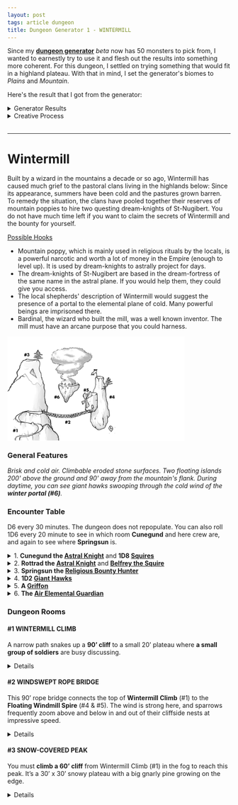 ```yaml
---
layout: post
tags: article dungeon
title: Dungeon Generator 1 - WINTERMILL
---
```



Since my **[dungeon generator](/pages/randomdungeon2/)** _beta_ now has 50 monsters to pick from, I wanted to earnestly try to use it and flesh out the results into something more coherent. For this dungeon, I settled on trying something that would fit in a highland plateau. With that in mind, I set the generator's biomes to _Plains_ and _Mountain_.

Here's the result that I got from the generator:

<details markdown="1">
<summary>Generator Results</summary>

**General Dungeon Features**

*Eroded by the wind. Levitating islands. Faint odor of cooked food and dried beer. Brisk and cold.*

**Monster Encounter Table**

*Fast giant hawks. Religious bounty hunters. Griffons. Astral Knights chasing a cosmic villain. Air Elementals protecting the sky.*

### **Dungeon Rooms**

**MAGICAL WINDMILL**

*Medium built room. Huge copper turbine with a bound AIR ELEMENTAL inside. Noise-amplifying crystals. Bear trap. Shattered goat and horse bones.*

Loot: 1D100 feet of climbing rope.

**PORTAL TO the PLANE OF COLD**

*Small outdoor space. White runic portal spewing clouds and smoke floating on a flying platform. Advice-whispering wind. Tattered banners with a heraldic griffin. Faraway hawk scream.*

Denizens: 1 playful AIR ELEMENTAL.

**THIN TALL SPIRE**

*Small outdoor space. Gorgeous panorama. Vertigo inducing. Hardy mountain tree. Tattered banners with a heraldic griffin. Supernatural wind with no particular direction.*

Loot: 1D4 griffon eggs. A porcelain shield.

**NARROW CLIFFSIDE PATH**

*Small outdoor space. Falling pebbles. Hard to run. Broken bones of fallen climbers. Higher outcrop overseeing the area. Bashed-in astral knight helmet.*

Denizens: An adventurous ASTRAL KNIGHT and its retinue of 1D10 SOLDIERS.

Loot: 1 shiny bronze ring worth a purse of silver coins tucked in a wall crack near the ceiling.

**WINDSWEPT ROPE BRIDGE**

*Large outdoor space. Across a deadly 200' chasm. Can only support 2. Sparrow nests in cracks. New barrel of ale. Everything is scattered as if a whirlwind went through the space.*

Denizens: A lost ASTRAL KNIGHT and its retinue of 1D10 SOLDIERS.

Loot: 1D4 hidden scepters.

**HIGHEST PEAK**

*Small outdoor space. Above clouds. Snow covered. Hardy mountain tree. Big bird nest. Bounty notice.*

Loot: A porcelain breastplate._

</details>

<details markdown="1">
<summary>Creative Process</summary>
The **generated dungeon features** implie an old stone structure recently inhabited by humanoids. The plural levitating islands tell me I’ll need to group the rooms in separate island blocks and find ways to link them.

Looking at the **encounter table**, I notice it has two types of beasts, two types of humanoids, and one magical creature. It feels natural to group the bounty hunters and knights together as a faction. The air elementals would make a good rival faction, as they must be protecting the sky from something. While the hawks and griffons could be mounts or just roaming creatures. There’s a hint of a plot developing.

Looking at **the rooms**, I could imagine “entering” through the *cliffside path*, connecting to the highest peak and the rope bridge. It seems perfect as an introduction: the danger (falling) is clearly telegraphed and there are NPCs to drag the players in the dungeon’s conflict. The rope bridge could connect to the only other man-made room of the dungeon: the windmill, on a floating island, which could be the knights’ base. I’m left with the elemental portal and the thin spire. I want the elemental portal to be the base of the elementals, so I don't want it adjacent to the windmill. The spire could be on the same island however, with the windmill hanging from it. By placing the portal on a separate flying island and making it accessible by gliding from either the highest peak or the spire, I have created a nice loop and the architecture is complete! Let’s call this place Wintermill. The challenge of describing this dungeon is that most of it is outdoors, so nearly all visible at once, but it will make for a great exploration puzzle.

</details>

<br>

---

# Wintermill

Built by a wizard in the mountains a decade or so ago, Wintermill has caused much grief to the pastoral clans living in the highlands below: Since its appearance, summers have been cold and the pastures grown barren. To remedy the situation, the clans have pooled together their reserves of mountain poppies to hire two questing dream-knights of St-Nugibert. You do not have much time left if you want to claim the secrets of Wintermill and the bounty for yourself.

<ins>Possible Hooks</ins>
- Mountain poppy, which is mainly used in religious rituals by the locals, is a powerful narcotic and worth a lot of money in the Empire (enough to level up). It is used by dream-knights to astrally project for days.
- The dream-knights of St-Nugibert are based in the dream-fortress of the same name in the astral plane. If you would help them, they could give you access.
- The local shepherds' description of Wintermill would suggest the presence of a portal to the elemental plane of cold. Many powerful beings are imprisoned there.
- Bardinal, the wizard who built the mill, was a well known inventor. The mill must have an arcane purpose that you could harness.

<img align="center" width=400px src="/images/dungeon1_wintermill.png">

### General Features

*Brisk and cold air. Climbable eroded stone surfaces. Two floating islands 200' above the ground and 90' away from the mountain's flank. During daytime, you can see giant hawks swooping through the cold wind of the **winter portal (#6)**.*

### Encounter Table
D6 every 30 minutes. The dungeon does not repopulate. You can also roll 1D6 every 20 minute to see in which room **Cunegund** and here crew are, and again to see where **Springsun** is.

<details markdown="1">
<summary>1. <b>Cunegund the <a href="/monsters/knight">Astral Knight</a></b> and <b>1D8 <a href="/monsters/bandits">Squires</a></b></summary>
Cunegund is a questing knight from the dream-fortress of St-Nugibert. There are 8 squires in total in the dungeon, including Belfrey. Squires that are not  currently with Cunegund are camping with Rottrad in the Windmill (#5).

- <ins>Disposition</ins>: authoritative and high as a kite.
- <ins>Wants</ins>: Establish a base of operation in the Windmill (#5) to close the portal (#6) and restore planar integrity. Obtain mountain poppy.
- <ins>Has</ins>: Authority over the squires and Rottrad. Access to the Dream-Fortress.
</details>

<details markdown="1">
<summary>2. <b>Rottrad the <a href="/monsters/knight">Astral Knight</a></b> and <b><a href="/monsters/bandits">Belfrey the Squire</a></b></summary>
Companion and fellow questing knight to Cunegund.
  
- <ins>Disposition</ins>: Lazy and cowardly. These two only care about each other now that Synard and Marion are dead.
- <ins>Wants</ins>: Synard’s breastplate (#3) and Marion’s banner (#6). A plausible, honorable excuse to planeshift back home.
- <ins>Has</ins>: Authority over the squires and Cunegund. Access to the Dream-Fortress.
</details>

<details markdown="1">
<summary>3. <b>Springsun the <a href="/monsters/bounty-hunter">Religious Bounty Hunter</a></b></summary>
Will collaborate with you or the knights but sabotage either in the end to claim the bounty alone. Rambles about higher states of conscience and not needing money.
- <ins>Disposition</ins>: Too cool for school 
- <ins>Wants</ins>: The mountain lotus bounty. To transcend of course.
- <ins>Has</ins>: 3 potions of Featherfall. 1 fake potion of Featherfall (save or sleep 24h). Pitons and grappling hook.
</details>

<details markdown="1">
<summary>4. <b>1D2 <a href="/monsters/bird-hawk">Giant Hawks</a></b></summary>
There are 2 hawks in total. They can be observed using the drafts from the portal (#6) to gain altitude during the day. If one were to latch to them as they swoop to attack, they would certainly end up being dragged above the portal. At night they nest atop the snowy peak (#3).
- <ins>Disposition</ins>: Territorial and aggressive
- <ins>Wants</ins>: Food
- <ins>Has</ins>: The ability to fly.
</details>

<details markdown="1">
<summary>5. <b>A <a href="/monsters/griffon">Griffon</a></b></summary>
Normally nests within the mill (#5) but the knights have taken over. Understands common.
- <ins>Disposition</ins>: Proud and frustrated
- <ins>Wants</ins>: Its egg which it dropped on a tree (#4) while evacuating the mill, and for the knights to be removed from the mill (#5).
- <ins>Has</ins>: The ability to fly you to the portal (#6).
</details>

<details markdown="1">
<summary>6. <b>The <a href="/monsters/elemental-air">Air Elemental Guardian</a></b></summary>
Has at least 4HD and normally hangs by the portal (#6). Always heralded by cold winter winds. Loves to make people fall.
- <ins>Disposition</ins>: Bored and longing.
- <ins>Wants</ins>: To find its friend (trapped in #5) and to bring it back to the Plane of Cold (#6).
- <ins>Has</ins>: The ability to catch you mid fall.
</details>

### Dungeon Rooms

#### #1 WINTERMILL CLIMB
A narrow path snakes up a **90’ cliff** to a small 20’ plateau where **a small group of soldiers** are busy discussing.

<details markdown="1">
<summary>Details</summary>
  
**You can see** the cliff going up further above to <ins>a snowy cloud-covered peak</ins> (#3) and <ins>a long rope bridge</ins> (#2) connecting the small plateau to <ins>a floating rock spire</ins> (#4) with a <ins>strange metal windmill</ins> (#5) on its side.

On the rope bridge, you observe a human struggle to carry a barrel across.

At your feet, the bones and bashed-in helmet of a soldier who obviously fell weeks ago from higher above.

From the plateau, you can also see <ins>another floating island</ins> (#6) spewing clouds. It is too far to jump to, but maybe could be possible from higher up like the peak or the spire. 

**You risk** <ins>falling</ins> if you go up the path because of the frequent pebbles falling down from above. <ins>Every 10 minutes</ins>, there is a 1 in 6 chance the barrel on the bridge falls.

**Taking time to search the space** will reveal that the intricate design of the <ins>bashed-in helmet</ins> is otherworldly, and that <ins>a shiny object</ins> is stuck between two rocks 90’ above the ground (a bronze ring worth a [purse of silver](/2024/06/26/currency/)).

**The soldiers** are <ins>Cunegund the astral knight</ins> and her 7 soldiers retinue. Their mission is to close the elemental portal on the cloudy island, but they first want to set up a base of operation in the safety of the mill (#5). They have 4 barrels of food and ale that they are in the middle of ferrying across the rope bridge (#2). They just planeshifted from their dream fortress and are willing to transport you there if you help them close the portal.

</details>

#### #2 WINDSWEPT ROPE BRIDGE
This 90’ rope bridge connects the top of **Wintermill Climb** (#1) to the **Floating Windmill Spire** (#4 & #5). The wind is strong here, and sparrows frequently zoom above and below in and out of their cliffside nests at impressive speed.

<details markdown="1">
<summary>Details</summary>
  
**You can see** the vast highland plateau where you came from 200’ below and, in the middle of the bridge, <ins>Belfrey the squire</ins> is struggling to move a big barrel across to <ins>Rottrad the astral knight</ins>, who beckons him. <ins>Every 10 minutes</ins>, there is a 1 in 6 chance that Belfrey or his barrel falls. He is otherwise paralyzed by fear. 

**You risk** <ins>collapsing the bridge</ins> if you are not careful as it can only support the weight of two people (or one person and a barrel!). Any of the soldiers on the outcrop will tell you that as soon as you attempt to go on it. That is why nobody is helping Belfrey. The barrel contains ale.

**Taking time to search the space** the space will reveal that one of the pegs anchoring the bridge to the cliff is in fact a <ins>weathered scepter</ins> marked as belonging to the wizard Bardinal (like a mace but worth a [bag of gold](/2024/06/26/currency/)). Removing it will make the bridge collapse and the spire drift away.

**Belfrey and Rottrad** are trying to set up a base in the shelter of the windmill. They are companions of <ins>Cunegund the astral</ins> knight but want to abandon this annoying mission. Rottrad has the key to the mill.

</details>

#### #3 SNOW-COVERED PEAK
You must **climb a 60’ cliff** from Wintermill Climb (#1) in the fog to reach this peak. It’s a 30’ x 30’ snowy plateau with a big gnarly pine growing on the edge.

<details markdown="1">
<summary>Details</summary>
  
**You can see** <ins>a giant bird nest</ins> in the tree as well as a <ins>small stone landmark</ins> in the middle. If you look down <ins>Wintermill Climb</ins> (#1) is hidden under the clouds, but the <ins>Floating Spire</ins> (#4) is clearly visible 90’ away. Below, 60’ away from both the spire and you, you observe a vortex of clouds. This is the <ins>Winter Portal</ins> (#6), another floating island.

**Taking time to search the space** the space will reveal a <ins>bounty notice</ins> nailed on the landmark. This notice offers a treasure's worth of mountain poppy to whoever closes the portal and brings the notice back to the highland clans. The notice will be stolen if Springsun the bounty hunter ever comes across it. A more recent engraving reads “RIP Synard”. A <ins>porcelain breastplate</ins> similar to those worn by Cunegund and Rottrad is laid beside it.

The **Giant Bird Nest** is home to the two <ins>Giant Hawks</ins> that roam the dungeon. They only nest at night. You ride them or pluck them to fashion gliders to reach the Winter Portal if you want.

</details>
